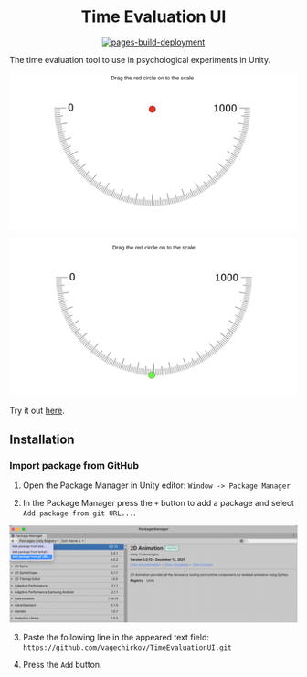 <div align="center">

# Time Evaluation UI

[![pages-build-deployment](https://github.com/vagechirkov/TimeEvaluationUI/actions/workflows/pages/pages-build-deployment/badge.svg)](https://github.com/vagechirkov/TimeEvaluationUI/actions/workflows/pages/pages-build-deployment)

</div>

The time evaluation tool to use in psychological experiments in Unity.

![Slider Example](Documentation~/slider_example.png)

![Slider Example2](Documentation~/slider_example2.png)

Try it out [here](https://vagechirkov.github.io/TimeEvaluationUI/).

## Installation

### Import package from GitHub

1. Open the Package Manager in Unity editor: `Window -> Package Manager`

2. In the Package Manager press the `+` button to add a package and select `Add package from git URL...`.

![installation from git](Documentation~/installation_from_git.png)

3. Paste the following line in the appeared text field: `https://github.com/vagechirkov/TimeEvaluationUI.git`

4. Press the `Add` button.
